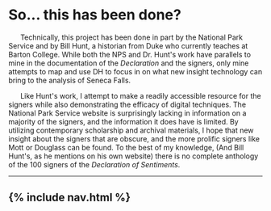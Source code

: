 # So... this has been done?
&nbsp;&nbsp;&nbsp;&nbsp;&nbsp;&nbsp;Technically, this project has been done in part by the National Park Service and by Bill Hunt, a historian from Duke who currently teaches at Barton College. While both the NPS and Dr. Hunt's work have parallels to mine in the documentation of the *Declaration* and the signers, only mine attempts to map and use DH to focus in on what new insight technology can bring to the analysis of Seneca Falls.

&nbsp;&nbsp;&nbsp;&nbsp;&nbsp;&nbsp;Like Hunt's work, I attempt to make a readily accessible resource for the signers while also demonstrating the efficacy of digital techniques. The National Park Service website is surprisingly lacking in information on a majority of the signers, and the information it does have is limited. By utilizing contemporary scholarship and archival materials, I hope that new insight about the signers that are obscure, and the more prolific signers like Mott or Douglass can be found. To the best of my knowledge, (And Bill Hunt's, as he mentions on his own website) there is no complete anthology of the 100 signers of the *Declaration of Sentiments*.

---
{% include nav.html %}
---

